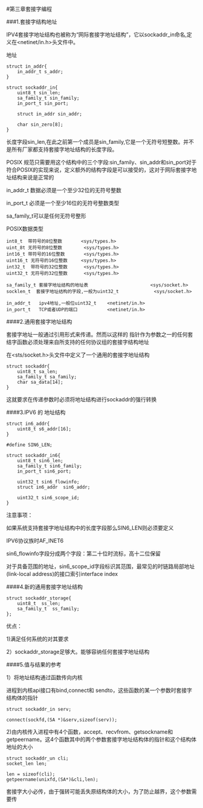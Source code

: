 #第三章套接字编程

###1.套接字结构地址

IPV4套接字地址结构也被称为“网际套接字地址结构”，它以sockaddr_in命名,定义在<netinet/in.h>头文件中。

地址

	struct in_addr{
		in_addr_t s_addr;
	}

	struct sockaddr_in{
		uint8_t sin_len;
		sa_family_t sin_family;
		in_port_t sin_port;

		struct in_addr sin_addr;

		char sin_zero[8];
	}

长度字段sin\_len,在此之前第一个成员是sin\_family,它是一个无符号短整数。并不是所有厂家都支持套接字地址结构的长度字段。

POSIX 规范只需要用这个结构中的三个字段:sin\_family、sin\_addr和sin\_port对于符合POSIX的实现来说，定义额外的结构字段是可以接受的，这对于网际套接字地址结构来说是正常的

in_addr_t 数据必须是一个至少32位的无符号整数

in_port_t 必须是一个至少16位的无符号整数类型

sa_family_t可以是任何无符号整形

POSIX数据类型

	int8_t	带符号的8位整数       <sys/types.h>
	uint_8t 无符号的8位整数		<sys/types.h>
	int16_t 带符号的16位整数 		<sys/types.h>
	uint16_t 无符号的16位整数     <sys/types.h>
	int32_t  带符号的32位整数		<sys/types.h>
	uint32_t 无符号的32位整数		<sys/types.h>

	sa_family_t 套接字地址结构的地址表                       <sys/socket.h>
	socklen_t  套接字地址结构的字段,一般为uint32_t			  <sys/socket.h>

	in_addr_t   ipv4地址,一般位uint32_t    <netinet/in.h>
	in_port_t	TCP或者UDP的端口			  <netinet/in.h>

####2.通用套接字地址结构

套接字地址一般通过引用形式来传递。然而以这样的	指针作为参数之一的任何套结字函数必须处理来自所支持的任何协议组的套接字结构地址

在<sts/socket.h>头文件中定义了一个通用的套接字地址结构

	struct sockaddr{
		uint8_t sa_len;
		sa_family_t sa_family;
		char sa_data[14];
	}


这就要求在传递参数时必须将地址结构进行sockaddr的强行转换

####3.IPV6 的 地址结构

	struct in6_addr{
		uint8_t s6_addr[16];
	}

	#define SIN6_LEN;

	struct sockaddr_in6{
		uint8_t sin6_len;
		sa_family_t sin6_family;
		in_port_t sin6_port;

		uint32_t sin6_flowinfo;
		struct in6_addr  sin6_addr;

		uint32_t sin6_scope_id;
	}

注意事项：

如果系统支持套接字地址结构中的长度字段那么SIN6_LEN则必须要定义

IPV6协议族时AF_INET6

sin6_flowinfo字段分成两个字段：第二十位时流标，高十二位保留

对于具备范围的地址，sin6_scope_id字段标识其范围，最常见的时链路局部地址(link-local address)的接口索引interface index

####4.新的通用套接字地址结构

	struct sockaddr_storage{
		uint8_t  ss_len;
		sa_family_t  ss_family;
	};

优点：

1)满足任何系统的对其要求

2）sockaddr_storage足够大。能够容纳任何套接字地址结构

####5.值与结果的参考

1）将地址结构通过函数传向内核

进程到内核api接口有bind,connect和 sendto，这些函数的某一个参数时套接字结构体的指针

	struct sockaddr_in serv;
	
	connect(sockfd,(SA *)&serv,sizeof(serv));

2)由内核传入进程中有4个函数，accept、recvfrom、getsockname和 getpeername。这4个函数其中的两个参数套接字地址结构体的指针和这个结构体地址的大小

	struct sockaddr_un cli;
	socket_len len;

	len = sizeof(cli);
	getpeername(unixfd,(SA*)&cli,len);

套接字大小必传，由于强转可能丢失原结构体的大小，为了防止越界，这个参数需要传